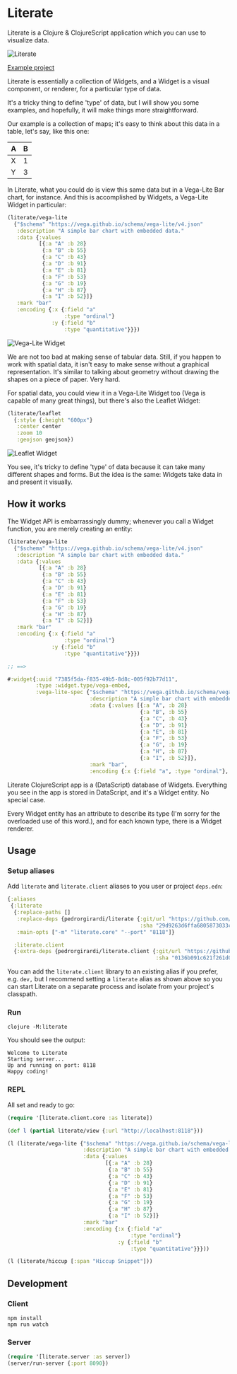 # Literate

Literate is a Clojure & ClojureScript application which you can use to visualize data.

![Literate](https://github.com/pedrorgirardi/literate/raw/master/doc/screenshot.png)

[Example project](https://github.com/pedrorgirardi/literate-example)

Literate is essentially a collection of Widgets, and a Widget is a visual component, or renderer, for a particular type
of data.

It's a tricky thing to define 'type' of data, but I will show you some examples, and hopefully, it will make things more
straightforward.

Our example is a collection of maps; it's easy to think about this data in a table, let's say, like this one:

| A | B |
|:--|:--|
| X | 1 |
| Y | 3 |

In Literate, what you could do is view this same data but in a Vega-Lite Bar chart, for instance. And this is
accomplished by Widgets, a Vega-Lite Widget in particular:

```clojure
(literate/vega-lite
  {"$schema" "https://vega.github.io/schema/vega-lite/v4.json"
   :description "A simple bar chart with embedded data."
   :data {:values
          [{:a "A" :b 28}
           {:a "B" :b 55}
           {:a "C" :b 43}
           {:a "D" :b 91}
           {:a "E" :b 81}
           {:a "F" :b 53}
           {:a "G" :b 19}
           {:a "H" :b 87}
           {:a "I" :b 52}]}
   :mark "bar"
   :encoding {:x {:field "a"
                  :type "ordinal"}
              :y {:field "b"
                  :type "quantitative"}}})
```

![Vega-Lite Widget](https://github.com/pedrorgirardi/literate/raw/master/doc/vega_lite_widget.png)

We are not too bad at making sense of tabular data. Still, if you happen to work with spatial data, it isn't easy to
make sense without a graphical representation. It's similar to talking about geometry without drawing the shapes on a
piece of paper. Very hard.

For spatial data, you could view it in a Vega-Lite Widget too (Vega is capable of many great things), but there's also
the Leaflet Widget:

```clojure
(literate/leaflet
  {:style {:height "600px"}
   :center center
   :zoom 10
   :geojson geojson})
```

![Leaflet Widget](https://github.com/pedrorgirardi/literate/raw/master/doc/leaflet_widget.png)

You see, it's tricky to define 'type' of data because it can take many different shapes and forms. But the idea is the
same: Widgets take data in and present it visually.

## How it works

The Widget API is embarrassingly dummy; whenever you call a Widget function, you are merely creating an entity:

```clojure
(literate/vega-lite
  {"$schema" "https://vega.github.io/schema/vega-lite/v4.json"
   :description "A simple bar chart with embedded data."
   :data {:values
          [{:a "A" :b 28}
           {:a "B" :b 55}
           {:a "C" :b 43}
           {:a "D" :b 91}
           {:a "E" :b 81}
           {:a "F" :b 53}
           {:a "G" :b 19}
           {:a "H" :b 87}
           {:a "I" :b 52}]}
   :mark "bar"
   :encoding {:x {:field "a"
                  :type "ordinal"}
              :y {:field "b"
                  :type "quantitative"}}})

;; ==>

#:widget{:uuid "7385f5da-f835-49b5-8d8c-005f92b77d11",
         :type :widget.type/vega-embed,
         :vega-lite-spec {"$schema" "https://vega.github.io/schema/vega-lite/v4.json",
                          :description "A simple bar chart with embedded data.",
                          :data {:values [{:a "A", :b 28}
                                          {:a "B", :b 55}
                                          {:a "C", :b 43}
                                          {:a "D", :b 91}
                                          {:a "E", :b 81}
                                          {:a "F", :b 53}
                                          {:a "G", :b 19}
                                          {:a "H", :b 87}
                                          {:a "I", :b 52}]},
                          :mark "bar",
                          :encoding {:x {:field "a", :type "ordinal"}, :y {:field "b", :type "quantitative"}}}}
```

Literate ClojureScript app is a (DataScript) database of Widgets. Everything you see in the app is stored in DataScript,
and it's a Widget entity. No special case.

Every Widget entity has an attribute to describe its type (I'm sorry for the overloaded use of this word.), and for each
known type, there is a Widget renderer.

## Usage

### Setup aliases

Add `literate` and `literate.client` aliases to you user or project `deps.edn`:

```clojure
{:aliases
 {:literate
  {:replace-paths []
   :replace-deps {pedrorgirardi/literate {:git/url "https://github.com/pedrorgirardi/literate"
                                          :sha "29d9263d6ffa6805873033c5e1405e5ebdde3081"}}
   :main-opts ["-m" "literate.core" "--port" "8118"]}

  :literate.client
  {:extra-deps {pedrorgirardi/literate.client {:git/url "https://github.com/pedrorgirardi/literate.client"
                                               :sha "0136b091c621f261d038c28ab5451d1073464a46"}}}}}
```

You can add the `literate.client` library to an existing alias if you prefer, e.g. `dev,` but I recommend setting
a `literate` alias as shown above so you can start Literate on a separate process and isolate from your
project's classpath.

### Run

```shell
clojure -M:literate
```

You should see the output:

```
Welcome to Literate
Starting server...
Up and running on port: 8118
Happy coding!
```

### REPL

All set and ready to go:

```clojure
(require '[literate.client.core :as literate])

(def l (partial literate/view {:url "http://localhost:8118"}))

(l (literate/vega-lite {"$schema" "https://vega.github.io/schema/vega-lite/v4.json"
                        :description "A simple bar chart with embedded data."
                        :data {:values
                               [{:a "A" :b 28}
                                {:a "B" :b 55}
                                {:a "C" :b 43}
                                {:a "D" :b 91}
                                {:a "E" :b 81}
                                {:a "F" :b 53}
                                {:a "G" :b 19}
                                {:a "H" :b 87}
                                {:a "I" :b 52}]}
                        :mark "bar"
                        :encoding {:x {:field "a"
                                       :type "ordinal"}
                                   :y {:field "b"
                                       :type "quantitative"}}}))

(l (literate/hiccup [:span "Hiccup Snippet"]))
```

## Development

### Client

```
npm install
npm run watch
```

### Server

```clojure
(require '[literate.server :as server])
(server/run-server {:port 8090})
```

